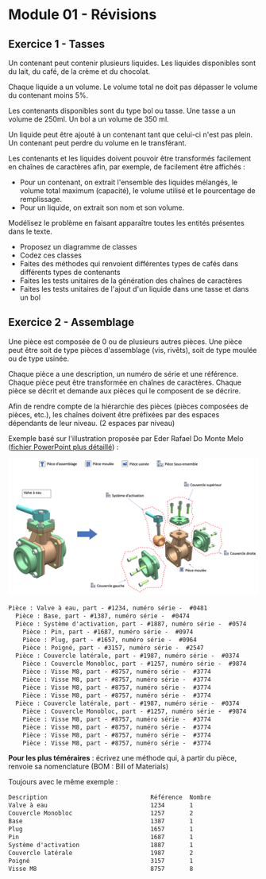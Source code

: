 # Module 01 - Révisions

## Exercice 1 - Tasses

Un contenant peut contenir plusieurs liquides. Les liquides disponibles sont du lait, du café, de la crème et du chocolat.

Chaque liquide a un volume. Le volume total ne doit pas dépasser le volume du contenant moins 5%.

Les contenants disponibles sont du type bol ou tasse. Une tasse a un volume de 250ml. Un bol a un volume de 350 ml.

Un liquide peut être ajouté à un contenant tant que celui-ci n'est pas plein. Un contenant peut perdre du volume en le transférant.

Les contenants et les liquides doivent pouvoir être transformés facilement en chaînes de caractères afin, par exemple, de facilement être affichés :

- Pour un contenant, on extrait l'ensemble des liquides mélangés, le volume total maximum (capacité), le volume utilisé et le pourcentage de remplissage.
- Pour un liquide, on extrait son nom et son volume.

Modélisez le problème en faisant apparaître toutes les entités présentes dans le texte.

- Proposez un diagramme de classes
- Codez ces classes
- Faites des méthodes qui renvoient différentes types de cafés dans différents types de contenants
- Faites les tests unitaires de la génération des chaînes de caractères
- Faites les tests unitaires de l'ajout d'un liquide dans une tasse et dans un bol

## Exercice 2 - Assemblage

Une pièce est composée de 0 ou de plusieurs autres pièces. Une pièce peut être soit de type pièces d'assemblage (vis, rivêts), soit de type moulée ou de type usinée.

Chaque pièce a une description, un numéro de série et une référence. Chaque pièce peut être transformée en chaînes de caractères. Chaque pièce se décrit et demande aux pièces qui le composent de se décrire.

Afin de rendre compte de la hiérarchie des pièces (pièces composées de pièces, etc.), les chaînes doivent être préfixées par des espaces dépendants de leur niveau. (2 espaces par niveau)

Exemple basé sur l'illustration proposée par Eder Rafael Do Monte Melo ([fichier PowerPoint plus détaillé](Illustration_Piece_Eder/Assemblage.pptx)) :

![Valve d'eau](../images/Module01_Revisions/pieces_illustration_Eder.png)

```console
Pièce : Valve à eau, part - #1234, numéro série -  #0481
  Pièce : Base, part - #1387, numéro série -  #0474
  Pièce : Système d'activation, part - #1887, numéro série -  #0574
    Pièce : Pin, part - #1687, numéro série -  #0974
    Pièce : Plug, part - #1657, numéro série -  #0964
    Pièce : Poigné, part - #3157, numéro série -  #2547
  Pièce : Couvercle latérale, part - #1987, numéro série -  #0374
    Pièce : Couvercle Monobloc, part - #1257, numéro série -  #9874
    Pièce : Visse M8, part - #8757, numéro série -  #3774
    Pièce : Visse M8, part - #8757, numéro série -  #3774
    Pièce : Visse M8, part - #8757, numéro série -  #3774
    Pièce : Visse M8, part - #8757, numéro série -  #3774
  Pièce : Couvercle latérale, part - #1987, numéro série -  #0374
    Pièce : Couvercle Monobloc, part - #1257, numéro série -  #9874
    Pièce : Visse M8, part - #8757, numéro série -  #3774
    Pièce : Visse M8, part - #8757, numéro série -  #3774
    Pièce : Visse M8, part - #8757, numéro série -  #3774
    Pièce : Visse M8, part - #8757, numéro série -  #3774
```

**Pour les plus téméraires** : écrivez une méthode qui, à partir du pièce, renvoie sa nomenclature (BOM : Bill of Materials)

Toujours avec le même exemple :

```console
Description                             Référence  Nombre
Valve à eau                             1234       1
Couvercle Monobloc                      1257       2
Base                                    1387       1
Plug                                    1657       1
Pin                                     1687       1
Système d'activation                    1887       1
Couvercle latérale                      1987       2
Poigné                                  3157       1
Visse M8                                8757       8
```